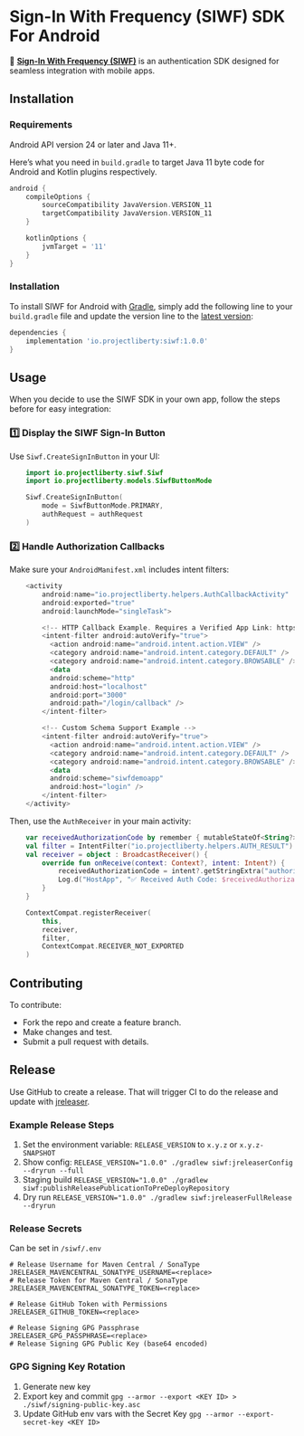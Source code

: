 # **Sign-In With Frequency (SIWF) SDK For Android**

🚀 **[Sign-In With Frequency (SIWF)](https://github.com/ProjectLibertyLabs/siwf)** is an authentication SDK designed for seamless integration with mobile apps.

## **Installation**

### Requirements

Android API version 24 or later and Java 11+.

Here’s what you need in `build.gradle` to target Java 11 byte code for Android and Kotlin plugins respectively.

```groovy
android {
    compileOptions {
        sourceCompatibility JavaVersion.VERSION_11
        targetCompatibility JavaVersion.VERSION_11
    }

    kotlinOptions {
        jvmTarget = '11'
    }
}
```

### Installation


To install SIWF for Android with [Gradle](https://gradle.org/), simply add the following line to your `build.gradle` file and update the version line to the [latest version](https://github.com/ProjectLibertyLabs/siwf-sdk-android/releases):

```gradle
dependencies {
    implementation 'io.projectliberty:siwf:1.0.0'
}
```

## **Usage**
When you decide to use the SIWF SDK in your own app, follow the steps before for easy integration:

### **1️⃣ Display the SIWF Sign-In Button**
Use `Siwf.CreateSignInButton` in your UI:

```kotlin
    import io.projectliberty.siwf.Siwf
    import io.projectliberty.models.SiwfButtonMode

    Siwf.CreateSignInButton(
        mode = SiwfButtonMode.PRIMARY,
        authRequest = authRequest
    )
```

### **2️⃣ Handle Authorization Callbacks**
Make sure your `AndroidManifest.xml` includes intent filters:

```kotlin
    <activity
        android:name="io.projectliberty.helpers.AuthCallbackActivity"
        android:exported="true"
        android:launchMode="singleTask">

        <!-- HTTP Callback Example. Requires a Verified App Link: https://developer.android.com/training/app-links/verify-android-applinks -->
        <intent-filter android:autoVerify="true">
          <action android:name="android.intent.action.VIEW" />
          <category android:name="android.intent.category.DEFAULT" />
          <category android:name="android.intent.category.BROWSABLE" />
          <data
          android:scheme="http"
          android:host="localhost"
          android:port="3000"
          android:path="/login/callback" />
        </intent-filter>

        <!-- Custom Schema Support Example -->
        <intent-filter android:autoVerify="true">
          <action android:name="android.intent.action.VIEW" />
          <category android:name="android.intent.category.DEFAULT" />
          <category android:name="android.intent.category.BROWSABLE" />
          <data
          android:scheme="siwfdemoapp"
          android:host="login" />
        </intent-filter>
    </activity>
```

Then, use the `AuthReceiver` in your main activity:
```kotlin
    var receivedAuthorizationCode by remember { mutableStateOf<String?>(null) }
    val filter = IntentFilter("io.projectliberty.helpers.AUTH_RESULT")
    val receiver = object : BroadcastReceiver() {
        override fun onReceive(context: Context?, intent: Intent?) {
            receivedAuthorizationCode = intent?.getStringExtra("authorizationCode")
            Log.d("HostApp", "✅ Received Auth Code: $receivedAuthorizationCode")
        }
    }

    ContextCompat.registerReceiver(
        this,
        receiver,
        filter,
        ContextCompat.RECEIVER_NOT_EXPORTED
    )
```

## **Contributing**
To contribute:
- Fork the repo and create a feature branch.
- Make changes and test.
- Submit a pull request with details.

## Release

Use GitHub to create a release.
That will trigger CI to do the release and update with [jreleaser](https://jreleaser.org/guide/latest/tools/jreleaser-gradle.html).

### Example Release Steps

1. Set the environment variable: `RELEASE_VERSION` to `x.y.z` or `x.y.z-SNAPSHOT`
2. Show config: `RELEASE_VERSION="1.0.0" ./gradlew siwf:jreleaserConfig --dryrun --full`
3. Staging build `RELEASE_VERSION="1.0.0" ./gradlew siwf:publishReleasePublicationToPreDeployRepository`
4. Dry run `RELEASE_VERSION="1.0.0" ./gradlew siwf:jreleaserFullRelease --dryrun`

### Release Secrets
Can be set in `/siwf/.env`
```
# Release Username for Maven Central / SonaType
JRELEASER_MAVENCENTRAL_SONATYPE_USERNAME=<replace>
# Release Token for Maven Central / SonaType
JRELEASER_MAVENCENTRAL_SONATYPE_TOKEN=<replace>

# Release GitHub Token with Permissions
JRELEASER_GITHUB_TOKEN=<replace>

# Release Signing GPG Passphrase
JRELEASER_GPG_PASSPHRASE=<replace>
# Release Signing GPG Public Key (base64 encoded)
```

### GPG Signing Key Rotation

1. Generate new key
2. Export key and commit `gpg --armor --export <KEY ID> > ./siwf/signing-public-key.asc`
3. Update GitHub env vars with the Secret Key `gpg --armor --export-secret-key <KEY ID>`